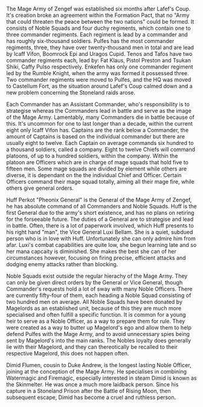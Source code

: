 The Mage Army of Zengef was established six months after Lafef's Coup. It's creation broke an agreement within the Formation Pact, that no "Army that could threaten the peace between the two nations" could be formed. It consists of Noble Squads and four duchy regiments, which contain one to three commander regiments. Each regiment is lead by a commander and has roughly six-thousand soldiers. Pulfes has the most commander regiments, three, they have over twenty-thousand men in total and are lead by Icaff Vifon, Boomrock Epi and Uragos Cupid. Tenos and Tafos have two commander regiments each, lead by: Fat Klaus, Pistol Preston and Tsukan Shiki, Caffy Pulso respectively. Enkefen has only one commander regiment led by the Rumble Knight, when the army was formed it possessed three. Two commander regiments were moved to Pulfes, and the HQ was moved to Castellum Fort, as the situation around Lafef's Coup calmed down and a new problem concerning the Stoneland raids arose.

Each Commander has an Assistant Commander, who's responsibility is to strategise whereas the Commanders lead in battle and serve as the image of the Mage Army. Lamentably, many Commanders die in battle because of this. It's uncommon for one to last longer than a decade, within the current eight only Icaff Vifon has. Captains are the rank below a Commander, the amount of Captains is based on the individual commander but there are usually eight to twelve. Each Captain on average commands six hundred to a thousand soldiers, called a company. Eight to twelve Chiefs will command platoons, of up to a hundred soldiers, within the company. Within the platoon are Officers which are in charge of mage squads that hold five to fifteen men. Some mage squads are divided by element while others are diverse, it is dependant on the the individual Chief and Officer. Certain Officers command their mage squad totally, aiming all their mage fire, while others give general orders.

Huff Perkot "Pheonix General" is the General of the Mage Army of Zengef, he has absolute command of all Commanders and Noble Squads. Huff is the first General due to the army's short existence, and has no plans on retiring for the forseeable future. The duties of a General are to strategise and lead in battle. Often, there is a lot of paperwork involved, which Huff presents to his right hand "man", the Vice General Luxi Bellam. She is a quiet, subdued person who is in love with Huff. Unfortunately she can only admire him from afar. Luxi's combat capabilities are quite low, she begun learning late and so her mana capcaity is diminished. She makes the best she can of her circumstances however, focusing on firing precise, efficient attacks and dodging enemy attacks rather than blocking.

Noble Squads exist outside the regular hierachy of the Mage Army. They can only be given direct orders by the General or Vice General, though Commander's requests hold a lot of sway with many Noble Officers. There are currently fifty-four of them, each heading a Noble Squad consisting of two hundred men on average. All Noble Squads have been donated by Magelords as an established unit, because of this they are much more specialised and often fulfill a specific function. It is common for a young heir to serve as a Noble Officer, as a way to prepare them for rule. They were created as a way to butter up Magelord's ego and allow them to help defend Pulfes with the Mage Army, and to avoid unnecessary spies being sent by Magelord's into the main ranks. The Nobles loyalty does generally lie with their Magelord, and they can thereotically be recalled to their respective Magelord, this does not happen often. 

Dimid Flumen, cousin to Duke Andrew, is the longest lasting Noble Officer, joining at the conception of the Mage Army. He specialises in combining Watermagic and Firemagic, especially interested in steam Dimid is known as the Skinmelter. He was once a much more laidback person. Since his capture in a Stoneland Prison after the Battle of Rising Moon, then subsequent escape, Dimid has become a cruel and ruthless person.